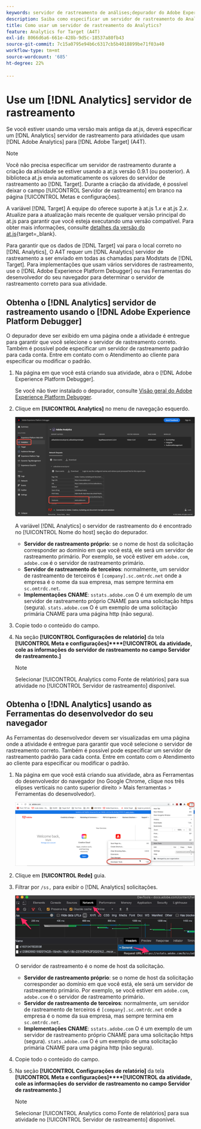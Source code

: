 ```yaml
---
keywords: servidor de rastreamento de análises;depurador do Adobe Experience Cloud;depurador do Adobe Experience Platform;fonte de relatórios;ferramentas do desenvolvedor
description: Saiba como especificar um servidor de rastreamento do Analytics para atividades que usam o Analytics para [!DNL Target] (A4T) se estiver usando uma versão mais antiga da at.js.
title: Como usar um servidor de rastreamento do Analytics?
feature: Analytics for Target (A4T)
exl-id: 8066d6a6-661e-428b-9d5c-18537a80fb43
source-git-commit: 7c15a0795e94b6c6317cb5b4018899be71f03a40
workflow-type: tm+mt
source-wordcount: '685'
ht-degree: 22%

---
```


# Use um [!DNL Analytics] servidor de rastreamento

Se você estiver usando uma versão mais antiga da at.js, deverá especificar um [!DNL Analytics] servidor de rastreamento para atividades que usam [!DNL Adobe Analytics] para [!DNL Adobe Target] (A4T).

>[!NOTE]
>
>Você não precisa especificar um servidor de rastreamento durante a criação da atividade se estiver usando a at.js versão 0.9.1 (ou posterior). A biblioteca at.js envia automaticamente os valores do servidor de rastreamento ao [!DNL Target]. Durante a criação da atividade, é possível deixar o campo [!UICONTROL Servidor de rastreamento] em branco na página [!UICONTROL Metas e configurações].
>
>A variável [!DNL Target] A equipe do oferece suporte à at.js 1.*x* e at.js 2.*x*. Atualize para a atualização mais recente de qualquer versão principal do at.js para garantir que você esteja executando uma versão compatível. Para obter mais informações, consulte [detalhes da versão do at.js](https://experienceleague.corp.adobe.com/docs/target-dev/developer/client-side/at-js-implementation/target-atjs-versions.html){target=_blank}.

Para garantir que os dados de [!DNL Target] vai para o local correto no [!DNL Analytics], O A4T requer um [!DNL Analytics] servidor de rastreamento a ser enviado em todas as chamadas para Modstats de [!DNL Target]. Para implementações que usam vários servidores de rastreamento, use o [!DNL Adobe Experience Platform Debugger] ou nas Ferramentas do desenvolvedor do seu navegador para determinar o servidor de rastreamento correto para sua atividade.

## Obtenha o [!DNL Analytics] servidor de rastreamento usando o [!DNL Adobe Experience Platform Debugger]

O depurador deve ser exibido em uma página onde a atividade é entregue para garantir que você selecione o servidor de rastreamento correto. Também é possível pode especificar um servidor de rastreamento padrão para cada conta. Entre em contato com o Atendimento ao cliente para especificar ou modificar o padrão.

1. Na página em que você está criando sua atividade, abra o [!DNL Adobe Experience Platform Debugger].

   Se você não tiver instalado o depurador, consulte [Visão geral do Adobe Experience Platform Debugger](https://experienceleague.adobe.com/docs/platform-learn/data-collection/debugger/overview.html).

1. Clique em **[!UICONTROL Analytics]** no menu de navegação esquerdo.

   ![Imagem Screen_DebuggerTrackServ](assets/Screen_DebuggerTrackServ.png)

   A variável [!DNL Analytics] o servidor de rastreamento do é encontrado no [!UICONTROL Nome do host] seção do depurador.

   * **Servidor de rastreamento próprio**: se o nome de host da solicitação corresponder ao domínio em que você está, ele será um servidor de rastreamento primário. Por exemplo, se você estiver em `adobe.com`, `adobe.com` é o servidor de rastreamento primário.
   * **Servidor de rastreamento de terceiros**: normalmente, um servidor de rastreamento de terceiros é `[company].sc.omtrdc.net` onde a empresa é o nome da sua empresa, mas sempre termina em `sc.omtrdc.net`.
   * **Implementações CNAME**: `sstats.adobe.com` O é um exemplo de um servidor de rastreamento próprio CNAME para uma solicitação https (segura). `stats.adobe.com` O é um exemplo de uma solicitação primária CNAME para uma página http (não segura).

1. Copie todo o conteúdo do campo.

1. Na seção **[!UICONTROL Configurações de relatório]** da tela **[!UICONTROL Meta e configurações]****[!UICONTROL da atividade, cole as informações do servidor de rastreamento no campo Servidor de rastreamento.]**

   >[!NOTE]
   >
   >Selecionar [!UICONTROL Analytics como Fonte de relatórios] para sua atividade no [!UICONTROL Servidor de rastreamento] disponível.

## Obtenha o [!DNL Analytics] usando as Ferramentas do desenvolvedor do seu navegador

As Ferramentas do desenvolvedor devem ser visualizadas em uma página onde a atividade é entregue para garantir que você selecione o servidor de rastreamento correto. Também é possível pode especificar um servidor de rastreamento padrão para cada conta. Entre em contato com o Atendimento ao cliente para especificar ou modificar o padrão.

1. Na página em que você está criando sua atividade, abra as Ferramentas do desenvolvedor do navegador (no Google Chrome, clique nos três elipses verticais no canto superior direito > Mais ferramentas > Ferramentas do desenvolvedor).

   ![Ferramentas de desenvolvedor do Chrome](/help/main/c-integrating-target-with-mac/a4t/assets/chrome-dev-tools.png)

1. Clique em **[!UICONTROL Rede]** guia.

1. Filtrar por `/ss,` para exibir o [!DNL Analytics] solicitações.

   ![Ferramentas de desenvolvedor do Chrome com a pesquisa /ss](/help/main/c-integrating-target-with-mac/a4t/assets/chrome-search.png)

   O servidor de rastreamento é o nome de host da solicitação.

   * **Servidor de rastreamento próprio**: se o nome de host da solicitação corresponder ao domínio em que você está, ele será um servidor de rastreamento primário. Por exemplo, se você estiver em `adobe.com`, `adobe.com` é o servidor de rastreamento primário.
   * **Servidor de rastreamento de terceiros**: normalmente, um servidor de rastreamento de terceiros é `[company].sc.omtrdc.net` onde a empresa é o nome da sua empresa, mas sempre termina em `sc.omtrdc.net`.
   * **Implementações CNAME**: `sstats.adobe.com` O é um exemplo de um servidor de rastreamento próprio CNAME para uma solicitação https (segura). `stats.adobe.com` O é um exemplo de uma solicitação primária CNAME para uma página http (não segura).

1. Copie todo o conteúdo do campo.

1. Na seção **[!UICONTROL Configurações de relatório]** da tela **[!UICONTROL Meta e configurações]****[!UICONTROL da atividade, cole as informações do servidor de rastreamento no campo Servidor de rastreamento.]**

   >[!NOTE]
   >
   >Selecionar [!UICONTROL Analytics como Fonte de relatórios] para sua atividade no [!UICONTROL Servidor de rastreamento] disponível.
